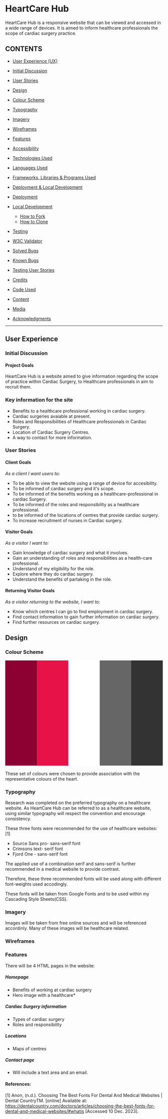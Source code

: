 # **HeartCare Hub**

HeartCare Hub is a responsive website that can be viewed and accessed in a wide range of devices. It is aimed to inform healthcare professionals the scope of cardiac surgery practice.

## CONTENTS

* [User Experience (UX)](#User-Experience-(UX))
* [Initial Discussion](#Initial-Discussion)
* [User Stories](#User-Stories)

* [Design](#Design)
* [Colour Scheme](#Colour-Scheme)
* [Typography](#Typography)
* [Imagery](#Imagery)
* [Wireframes](#Wireframes)
* [Features](#Features)
* [Accessibility](#Accessibility)

* [Technologies Used](#Technologies-Used)
* [Languages Used](#Languages-Used)
* [Frameworks, Libraries & Programs Used](#Frameworks,-Libraries-&-Programs-Used)

* [Deployment & Local Development](#Deployment-&-Local-Development)
* [Deployment](#Deployment)
* [Local Development](#Local-Development)
  * [How to Fork](#How-to-Fork)
  * [How to Clone](#How-to-Clone)

* [Testing](#Testing)
* [W3C Validator](#W3C-Validator)
* [Solved Bugs](#Solved-Bugs)
* [Known Bugs](#Known-Bugs)
* [Testing User Stories](#Testing-User-Stories)
* [Credits](#Credits)
* [Code Used](#Code-Used)
* [Content](#Content)
* [Media](#Media)
* [Acknowledgments](#Acknowledgments)
- - -

## User Experience

### Initial Discussion
  
#### Project Goals

   HeartCare Hub is a website aimed to give information regarding the scope of practice within Cardiac Surgery, to Healthcare professionals in aim to recruit them.

### Key information for the site

* Benefits to a healthcare professional working in cardiac surgery.
* Cardiac surgeries avaiable at present.
* Roles and Responsibilities of Healthcare professionals in Cardiac Surgery.
* Location of Cardiac Surgery Centres.
* A way to contact for more information.

### User Stories

#### Client Goals

*As a client I want users to:*

* To be able to view the website using a range of device for accesibility.
* To be informed of cardiac surgery and it's scope.
* To be informed of the benefits working as a healthcare-professional in cardiac Surgery.
* To be informed of the roles and responsibility as a healthcare professional.
* to be informed of the locations of centres that provide cardiac surgery.
* To increase recruitment of nurses in Cardiac surgery.

#### Visitor Goals

*As a visitor I want to:*

* Gain knowledge of cardiac surgery and what it involves.
* Gain an understanding of roles and responsibilities as a health-care professional.
* Understand of my eligibility for the role.
* Explore where they do cardiac surgery.
* Understand the benefits of partaking in the role.

#### Returning Visitor Goals
*As a visitor returning to the website,  I want to:*

* Know which centres I can go to find employment in cardiac surgery.
* Find contact information to gain further information on cardiac surgery.
* Find further resources on cardiac surgery.

## Design

### Colour Scheme

![HeartCare Hub colour palete](assets/images/HeartCareHubcolourpalette.png)

These set of colours were chosen to provide association with the representative colours of the heart.

### Typography

Research was completed on the preferred typography on a healthcare website. As HeartCare Hub can be referred to as a healthcare website, using similar typography will respect the convention and encourage consistency.

These three fonts were recommended for the use of healthcare websites: [1]

* Source Sans pro- sans-serif font
* Crimsons text- serif font
* Fjord One - sans-serif font

The applied use of a combination serif and sans-serif is further recommended in a medical website to provide contrast.

Therefore, these three recommended fonts will be used along with different font-weights used accodingly.

These fonts will be taken from Google Fonts and to be used within my Cascading Style Sheets(CSS).

### Imagery

Images will be taken from free online sources and will be referenced accordinly. Many of these images will be healthcare related.

### Wireframes


### Features

There will be 4 HTML pages in the website:

##### *Homepage*

* Benefits of working at cardiac surgery
* Hero image with a healthcare*

##### *Cardiac Surgery information*

* Types of cardiac surgery
* Roles and responsibility

##### *Locations*

* Maps of centres

##### *Contact page*

* Will include a text area and an email.
  
#### References:
[1] Anon, (n.d.). Choosing The Best Fonts For Dental And Medical Websites | Dental CountryTM. [online] Available at: https://dentalcountry.com/doctors/articles/choosing-the-best-fonts-for-dental-and-medical-websites/#whatis [Accessed 10 Dec. 2023].